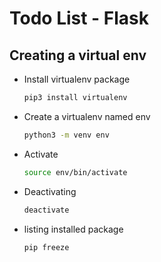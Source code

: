 #  Todo List - Flask

## Creating a virtual env
- Install virtualenv package
  ```bash
  pip3 install virtualenv
  ```
- Create a virtualenv named env
  ```bash
  python3 -m venv env
  ```
- Activate
  ```bash
  source env/bin/activate
  ```
- Deactivating
  ```bash
  deactivate
  ```
- listing installed package
  ```bash
  pip freeze
  ```